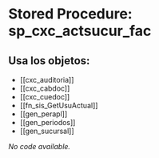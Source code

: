 # Stored Procedure: sp_cxc_actsucur_fac

## Usa los objetos:
- [[cxc_auditoria]]
- [[cxc_cabdoc]]
- [[cxc_cuedoc]]
- [[fn_sis_GetUsuActual]]
- [[gen_perapl]]
- [[gen_periodos]]
- [[gen_sucursal]]

*No code available.*

